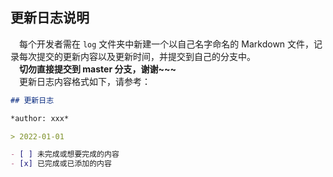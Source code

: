 ## 更新日志说明

&emsp;每个开发者需在 `log` 文件夹中新建一个以自己名字命名的 Markdown 文件，记录每次提交的更新内容以及更新时间，并提交到自己的分支中。<br/>
&emsp;**切勿直接提交到 master 分支，谢谢~~~**
<br/>
&emsp;更新日志内容格式如下，请参考：
``` Markdown
## 更新日志

*author: xxx*

> 2022-01-01

- [ ] 未完成或想要完成的内容
- [x] 已完成或已添加的内容

```
